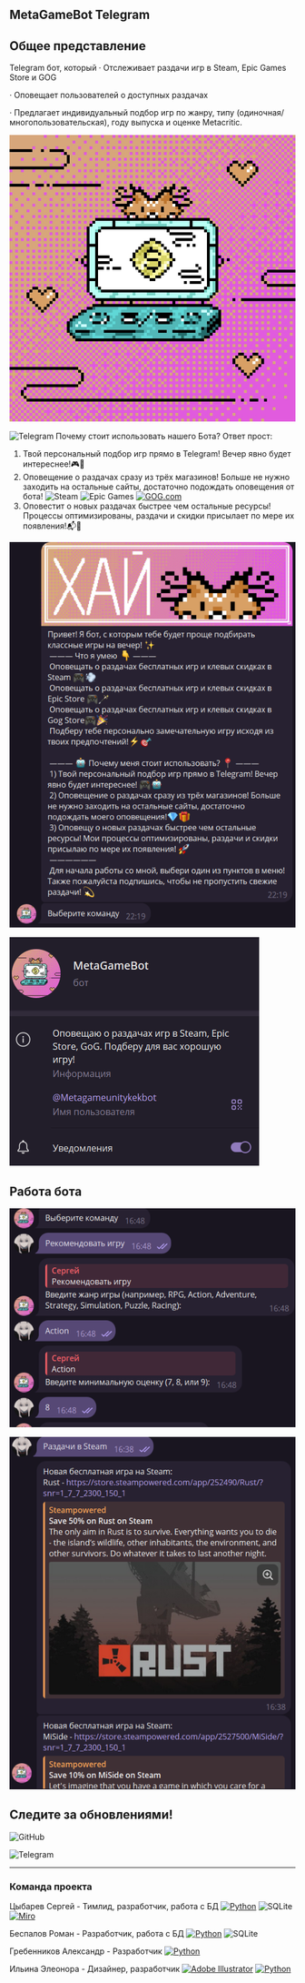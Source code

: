 ## MetaGameBot Telegram
## Общее представление
Telegram бот, который 
· Отслеживает раздачи игр в Steam, Epic Games Store и GOG

· Оповещает пользователей о доступных раздачах

· Предлагает индивидуальный подбор игр по жанру, типу (одиночная/многопользовательская), году выпуска и оценке Metacritic.

![alt text](https://github.com/SergeyTsybarev/MetaGameBotMKIS/blob/main/image/Main.jpg?raw=true)

![Telegram](https://img.shields.io/badge/Telegram-2CA5E0?style=for-the-badge&logo=telegram&logoColor=white)  Почему стоит использовать нашего Бота? Ответ прост:

1) Твой персональный подбор игр прямо в Telegram! Вечер явно будет интереснее!🎮🤖
2) Оповещение о раздачах сразу из трёх магазинов! Больше не нужно заходить на остальные сайты, достаточно подождать оповещения от бота!
![Steam](https://img.shields.io/badge/steam-%23000000.svg?style=for-the-badge&logo=steam&logoColor=white)
![Epic Games](https://img.shields.io/badge/epicgames-%23313131.svg?style=for-the-badge&logo=epicgames&logoColor=white)
[![GOG.com](https://img.shields.io/badge/GOG.com-86328A?logo=gogdotcom&logoColor=fff)](#)
4) Оповеcтит о новых раздачах быстрее чем остальные ресурсы! Процессы оптимизированы, раздачи и скидки присылает по мере их появления!📬🚀

![alt text](https://github.com/SergeyTsybarev/MetaGameBotMKIS/blob/main/image/privetstvie2.png?raw=true)

![alt text](https://github.com/SergeyTsybarev/MetaGameBotMKIS/blob/main/image/Metabotinfo.png?raw=true)
## Работа бота

![alt text](https://github.com/SergeyTsybarev/MetaGameBotMKIS/blob/main/image/rabota.png?raw=true)

![alt text](https://github.com/SergeyTsybarev/MetaGameBotMKIS/blob/main/image/rabota2.png?raw=true)

## Следите за обновлениями!

![GitHub](https://img.shields.io/badge/github-%23121011.svg?style=for-the-badge&logo=github&logoColor=white)

![Telegram](https://img.shields.io/badge/Telegram-2CA5E0?style=for-the-badge&logo=telegram&logoColor=white)

---------------------------------------------------

### Команда проекта

Цыбарев Сергей - Тимлид, разработчик, работа с БД [![Python](https://img.shields.io/badge/Python-3776AB?logo=python&logoColor=fff)](#) ![SQLite](https://img.shields.io/badge/sqlite-%2307405e.svg?style=for-the-badge&logo=sqlite&logoColor=white) [![Miro](https://img.shields.io/badge/Miro-050038?logo=miro&logoColor=fff)](#)

Беспалов Роман - Разработчик, работа с БД [![Python](https://img.shields.io/badge/Python-3776AB?logo=python&logoColor=fff)](#) ![SQLite](https://img.shields.io/badge/sqlite-%2307405e.svg?style=for-the-badge&logo=sqlite&logoColor=white)

Гребенников Александр - Разработчик [![Python](https://img.shields.io/badge/Python-3776AB?logo=python&logoColor=fff)](#)

Ильина Элеонора - Дизайнер, разработчик [![Adobe Illustrator](https://img.shields.io/badge/Adobe%20Illustrator-FF9A00?logo=adobe%20illustrator&logoColor=white)](#) [![Python](https://img.shields.io/badge/Python-3776AB?logo=python&logoColor=fff)](#) 
